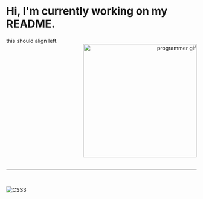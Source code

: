 # Hi, I'm currently working on my README.

<div id="header">
  <div align="left">
    this should align left. 
  </div>
  <div align="right">
    <img src="https://media3.giphy.com/media/765ccrAiB0g9z6EApL/giphy.gif?cid=790b7611a879a08fcb1743b7033ae0977fe66a773c8e19ac&rid=giphy.gif&ct=g" width="300" alt="programmer gif">
  </div>
</div>
<br />
<hr />
<br />

![CSS3](https://img.shields.io/badge/css3-%231572B6.svg?style=for-the-badge&logo=css3&logoColor=white)
